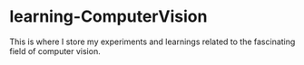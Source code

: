# learning-ComputerVision
This is where I store my experiments and learnings related to the fascinating field of computer vision.
